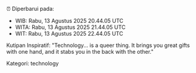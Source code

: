 ⏰ Diperbarui pada:
- WIB: Rabu, 13 Agustus 2025 20.44.05 UTC
- WITA: Rabu, 13 Agustus 2025 21.44.05 UTC
- WIT: Rabu, 13 Agustus 2025 22.44.05 UTC

Kutipan Inspiratif:
"Technology... is a queer thing. It brings you great gifts with one hand, and it stabs you in the back with the other."


Kategori: technology

